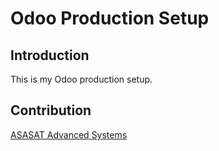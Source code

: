 # Odoo Production Setup

## Introduction

This is my Odoo production setup.

## Contribution

[ASASAT Advanced Systems](https://asasatas.com.sa/en/)
